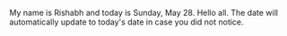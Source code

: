 My name is Rishabh and today is Sunday, May 28. Hello all. The date will automatically update to today's date in case you did not notice.
